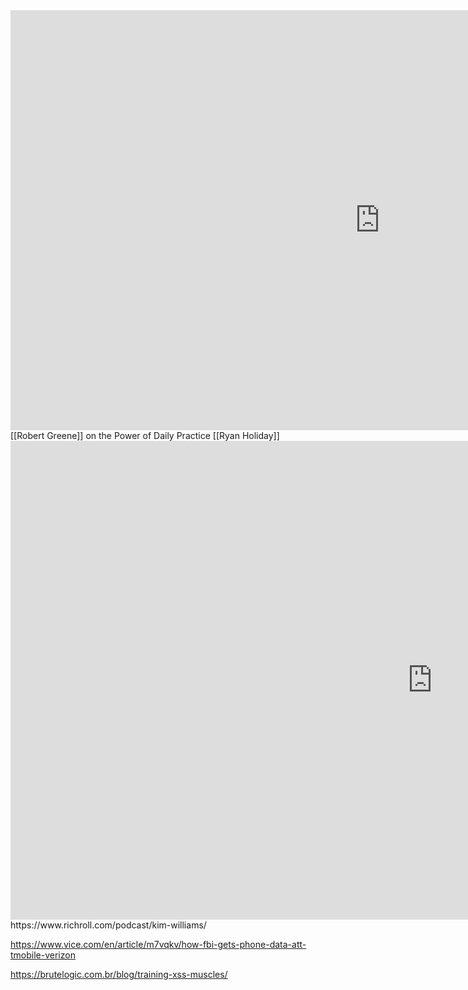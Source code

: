 <iframe width="1182" height="672" src="https://www.youtube.com/embed/S7UeH0sZ4_c" title="YouTube video player" frameborder="0" allow="accelerometer; autoplay; clipboard-write; encrypted-media; gyroscope; picture-in-picture" allowfullscreen></iframe>
[[Robert Greene]] on the Power of Daily Practice [[Ryan Holiday]]

<iframe width="1350" height="766" src="https://www.youtube.com/embed/X4TMsRKOe8Q" title="YouTube video player" frameborder="0" allow="accelerometer; autoplay; clipboard-write; encrypted-media; gyroscope; picture-in-picture" allowfullscreen></iframe>
https://www.richroll.com/podcast/kim-williams/

https://www.vice.com/en/article/m7vqkv/how-fbi-gets-phone-data-att-tmobile-verizon

https://brutelogic.com.br/blog/training-xss-muscles/